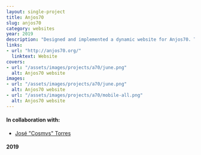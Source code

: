 ```yaml
---
layout: single-project
title: Anjos70
slug: anjos70
category: websites
year: 2019
description: "Designed and implemented a dynamic website for Anjos70. This was a very challenging project where I learned a lot about performance optimization, backoffice integration and dynamic content fetching.<br>The website changes monthly to accommodate the ever changing events hosted on the venue, but also the design chosen for each month."
links:
- url: "http://anjos70.org/"
  linktext: Website
covers:
- url: "/assets/images/projects/a70/june.png"
  alt: Anjos70 website
images:
- url: "/assets/images/projects/a70/june.png"
  alt: Anjos70 website
- url: "/assets/images/projects/a70/mobile-all.png"
  alt: Anjos70 website
---
```

<footer>
    <h4>In collaboration with:</h4>
    <ul>
        <li><a href="https://cosmvs.com" target="_blank">José "Cosmvs" Torres</a></li>
    </ul>
    <h4>2019</h4>
</footer>